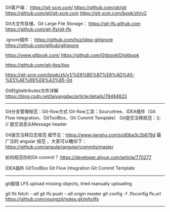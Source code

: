 Git客户端：
https://git-scm.com/
https://github.com/git/git
https://github.com/git/git-scm.com
https://git-scm.com/book/zh/v2

Git大文件存储，Git Large File Storage：
https://git-lfs.github.com
https://github.com/git-lfs/git-lfs



.ignore插件：
https://github.com/hsz/idea-gitignore
https://github.com/github/gitignore




https://www.gitbook.com/
https://github.com/GitbookIO/gitbook

https://github.com/git-tips/tips

https://git-scm.com/book/zh/v1/%E8%B5%B7%E6%AD%A5-%E5%AE%89%E8%A3%85-Git


Git的gitattributes文件详解
https://blog.csdn.net/taiyangdao/article/details/78484623



---------------------------------------------------------------------------------------------------------------------

Git分支管理规范：Git-flow方式
Git-flow工具：Sourcetree、IDEA插件（Git Flow Integration、GitToolBox、Git Commit Template）
Git提交注释规范：<type>(<scope>): <subject> // 提交消息头Message header 



Git提交注释日志规范
细节见：https://www.jianshu.com/p/d0ba3c2b678d
最广泛的 angular 规范 ，大家可以瞻仰下：  https://github.com/angular/angular/commits/master

如何规范你的Git commit？
https://developer.aliyun.com/article/770277



IDEA插件
GitToolBox
Git Flow Integration
Git Commit Template



---------------------------------------------------------------------------------------------------------------------


git报错
LFS upload missing objects, tried manually uploading

git lfs fetch --all
git lfs push --all origin master
git config -f .lfsconfig lfs.url https://github.com/youngzil/notes.git/info/lfs




---------------------------------------------------------------------------------------------------------------------



